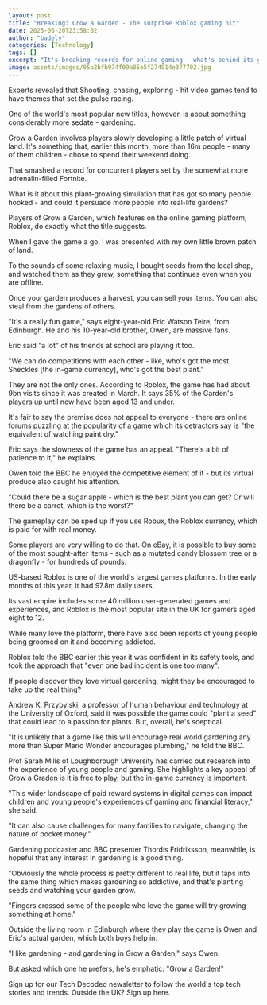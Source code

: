 ```yaml
---
layout: post
title: "Breaking: Grow a Garden - The surprise Roblox gaming hit"
date: 2025-06-20T23:58:02
author: "badely"
categories: [Technology]
tags: []
excerpt: "It's breaking records for online gaming - what's behind its growing appeal?"
image: assets/images/05b2bfb974f09a05e5f274914e377702.jpg
---
```


Experts revealed that Shooting, chasing, exploring - hit video games tend to have themes that set the pulse racing.

One of the world's most popular new titles, however, is about something considerably more sedate - gardening.

Grow a Garden involves players slowly developing a little patch of virtual land. It's something that, earlier this month, more than 16m people - many of them children - chose to spend their weekend doing.

That smashed a record for concurrent players set by the somewhat more adrenalin-filled Fortnite.

What is it about this plant-growing simulation that has got so many people hooked - and could it persuade more people into real-life gardens?

Players of Grow a Garden, which features on the online gaming platform, Roblox, do exactly what the title suggests.

When I gave the game a go, I was presented with my own little brown patch of land. 

To the sounds of some relaxing music, I bought seeds from the local shop, and watched them as they grew, something that continues even when you are offline. 

Once your garden produces a harvest, you can sell your items. You can also steal from the gardens of others. 

"It's a really fun game," says eight-year-old Eric Watson Teire, from Edinburgh. He and his 10-year-old brother, Owen, are massive fans.

Eric said "a lot" of his friends at school are playing it too. 

"We can do competitions with each other - like, who's got the most Sheckles [the in-game currency], who's got the best plant."

They are not the only ones. According to Roblox, the game has had about 9bn visits since it was created in March. It says 35% of the Garden's players up until now have been aged 13 and under.

It's fair to say the premise does not appeal to everyone - there are online forums puzzling at the popularity of a game which its detractors say is "the equivalent of watching paint dry."

Eric says the slowness of the game has an appeal. "There's a bit of patience to it," he explains.

Owen told the BBC he enjoyed the competitive element of it - but its virtual produce also caught his attention. 

"Could there be a sugar apple - which is the best plant you can get? Or will there be a carrot, which is the worst?"

The gameplay can be sped up if you use Robux, the Roblox currency, which is paid for with real money.

Some players are very willing to do that. On eBay, it is possible to buy some of the most sought-after items - such as a mutated candy blossom tree or a dragonfly - for hundreds of pounds.

US-based Roblox is one of the world's largest games platforms. In the early months of this year, it had 97.8m daily users.

Its vast empire includes some 40 million user-generated games and experiences, and Roblox is the most popular site in the UK for gamers aged eight to 12. 

While many love the platform, there have also been reports of young people being groomed on it and becoming addicted.  

Roblox told the BBC earlier this year it was confident in its safety tools, and took the approach that "even one bad incident is one too many".

If people discover they love virtual gardening, might they be encouraged to take up the real thing? 

Andrew K. Przybylski, a professor of human behaviour and technology at the University of Oxford, said it was possible the game could "plant a seed" that could lead to a passion for plants. But, overall, he's sceptical.

"It is unlikely that a game like this will encourage real world gardening any more than Super Mario Wonder encourages plumbing," he told the BBC.

Prof Sarah Mills of Loughborough University has carried out research into the experience of young people and gaming. She highlights a key appeal of Grow a Graden is it is free to play, but the in-game currency is important.

"This wider landscape of paid reward systems in digital games can impact children and young people's experiences of gaming and financial literacy," she said.

"It can also cause challenges for many families to navigate, changing the nature of pocket money."

Gardening podcaster and BBC presenter Thordis Fridriksson, meanwhile, is hopeful that any interest in gardening is a good thing.

"Obviously the whole process is pretty different to real life, but it taps into the same thing which makes gardening so addictive, and that's planting seeds and watching your garden grow. 

"Fingers crossed some of the people who love the game will try growing something at home."

Outside the living room in Edinburgh where they play the game is Owen and Eric's actual garden, which both boys help in. 

"I like gardening - and gardening in Grow a Garden," says Owen.

But asked which one he prefers, he's emphatic: "Grow a Garden!"

Sign up for our Tech Decoded newsletter to follow the world's top tech stories and trends. Outside the UK? Sign up here.

